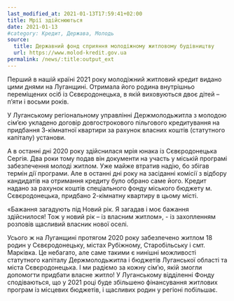 ```yaml
---
last_modified_at: 2021-01-13T17:59:41+02:00
title: Mрії здійснюються
date: 2021-01-13
#category: Кредит, Держава, Молодь
source:
  title: Державний фонд сприяння молодіжному житловому будівництву
  url: https://www.molod-kredit.gov.ua
permalink: /news/:title:output_ext
---
```


Перший в нашій країні 2021 року молодіжний житловий кредит видано цими днями на Луганщині. Отримала його родина внутрішньо переміщених осіб із Сєвєродонецька, в якій виховуються двоє дітей – п’яти і восьми років.

У Луганському регіональному управлінні Держмолодьжитла з молодою сім’єю укладено договір довгострокового пільгового кредитування на придбання 3-кімнатної квартири за рахунок власних коштів (статутного капіталу) установи.

А в останні дні 2020 року здійснилася мрія юнака із Сєвєродонецька Сергія. Два роки тому подав він документи на участь у міській програмі забезпечення молоді житлом. Уже майже втратив надію, бо збігав термін дії програми. Але в останні дні року на засіданні комісії з відбору кандидатів на отримання кредиту було обрано саме його. Кредит надано за рахунок коштів спеціального фонду міського бюджету м. Сєвєродонецька, придбано 2-кімнатну квартиру в цьому місті.

«Бажання загадують під Новий рік. Я загадав і моє бажання здійснилося! Тож у новий рік – із власним житлом», - із захопленням розповів щасливий власник нової оселі.

Усього ж на Луганщині протягом 2020 року забезпечено житлом 18 родин у Сєвєродонецьку, містах Рубіжному, Старобільську і смт. Марківка. Це небагато, але саме такими є нинішні можливості статутного капіталу Держмолодьжитла і бюджетів Луганської області та міста Сєвєродонецька. І ми радіємо за кожну сім’ю, якій змогли допомогти придбати власне житло! У Луганському відділенні Фонду сподіваються, що у 2021 році буде збільшено фінансування житлових програм із місцевих бюджетів, і щасливих родин у регіоні побільшає.
